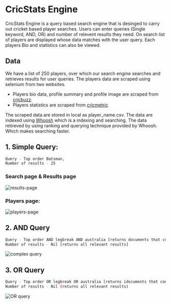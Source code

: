 # CricStats Engine

CricStats Engine is a query based search engine that is desinged to carry out cricket based player searches. Users can enter queries (Single keyword, AND, OR) and number of relevent results they need. On search list of players are displayed whose data matches with the user query. Each players Bio and statistics can also be viewed.

## Data 

We have a list of 250 players, over which our search engine searches and retrieves results for user queries. The players data are scraped using selenium from two websites. 
  
 * Players bio data, profile summary and profile image are scraped from [cricbuzz](https://www.cricbuzz.com/).
 * Players statistics are scraped from [cricmetric](http://www.cricmetric.com/index.py)
  
The scraped data are stored in local as player_name.csv. The data are indexed using [Whoosh](https://pypi.org/project/Whoosh/) which is a indexing and searching. The data retireved by using ranking and querying technique provided by Whoosh. Which makes searching faster.


## 1. Simple Query:

```bash
Query - Top order Batsman, 
Number of results - 25
```
### Search page & Results page

![results-page](https://user-images.githubusercontent.com/43880647/114308788-9e1ef180-9b02-11eb-9346-e4c708bdeae9.gif)

### Players page:

![players-page](https://user-images.githubusercontent.com/43880647/114309581-403fd900-9b05-11eb-93c2-a9354c7c493b.gif)


## 2. AND Query

```bash
Query - Top order AND legbreak AND australia [returns documents that containing all three queries],
Number of results - Nil [returns all relevant results]
```


![complex query](https://user-images.githubusercontent.com/43880647/114309817-35397880-9b06-11eb-93e4-9aa9be350022.gif)

## 3. OR Query

```bash
Query - Top order OR legbreak OR australia [returns idocuments that containing either of three queries satisfies], 
Number of results - Nil (returns all relevant results)
```

![OR query](https://user-images.githubusercontent.com/43880647/114310175-8f870900-9b07-11eb-9f06-8c4949c09763.gif)
